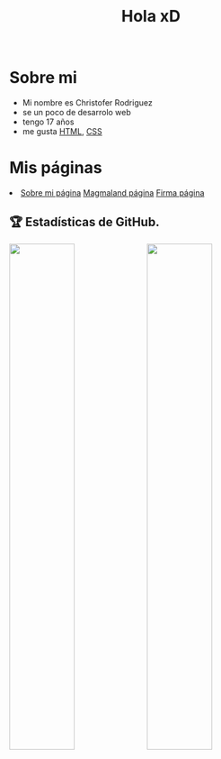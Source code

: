   <br>
  <h1 align="center"> Hola xD </h1>
  <br>
  
# **Sobre mi**

  - Mi nombre es Christofer Rodriguez 
  - se un poco de desarrolo web
  - tengo 17 años
  - me gusta  [HTML](https://es.wikipedia.org/wiki/HTML), [CSS](https://es.wikipedia.org/wiki/CSS)
  
  # **Mis páginas**
  
  <li>
   <a href="http://loco.locodescontrol.xyz" target="_blank">Sobre mi página</a>
   <a href="http://magma.locodescontrol.xyz" target="_blank">Magmaland página</a>
   <a href="http://firma.locodescontrol.xyz" target="_blank">Firma página</a>
  </li>
  
## 🏆 Estadísticas de GitHub.
<a href="https://github.com/locodescontrol">
  <img src="https://github-readme-stats.anuraghazra1.vercel.app/api?username=locodescontrol&show_icons=true&include_all_commits=false&theme=vision-friendly-dark&count_private=true" width="48%" align="left">
  <img src="https://github-readme-streak-stats.herokuapp.com/?user=locodescontrol&theme=vision-friendly-dark" width="48%">
</a>
